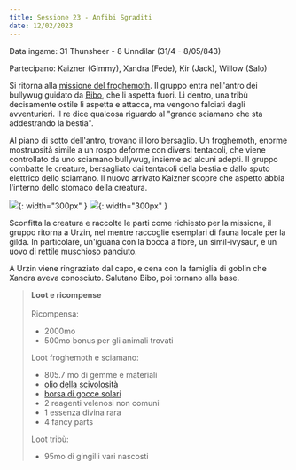 ```yaml
---
title: Sessione 23 - Anfibi Sgraditi
date: 12/02/2023
---
```

Data ingame: 31 Thunsheer - 8 Unndilar (31/4 - 8/05/843)

Partecipano: Kaizner (Gimmy), Xandra (Fede), Kir (Jack), Willow (Salo)

Si ritorna alla [missione del froghemoth]({{site.baseurl}}/xho/quest#froghemoth). Il gruppo entra nell'antro dei bullywug guidato da [Bibo]({{site.baseurl}}/xho/npc/travelers#bibo), che li aspetta fuori. Lì dentro, una tribù decisamente ostile li aspetta e attacca, ma vengono falciati dagli avventurieri. Il re dice qualcosa riguardo al "grande sciamano che sta addestrando la bestia".

Al piano di sotto dell'antro, trovano il loro bersaglio. Un froghemoth, enorme mostruosità simile a un rospo deforme con diversi tentacoli, che viene controllato da uno sciamano bullywug, insieme ad alcuni adepti. Il gruppo combatte le creature, bersagliato dai tentacoli della bestia e dallo sputo elettrico dello sciamano. Il nuovo arrivato Kaizner scopre che aspetto abbia l'interno dello stomaco della creatura.

![](https://i.redd.it/fcw1drc2zld91.jpg){: width="300px" } ![](https://i.imgur.com/CCk1cP0.png){: width="300px" }

Sconfitta la creatura e raccolte le parti come richiesto per la missione, il gruppo ritorna a Urzin, nel mentre raccoglie esemplari di fauna locale per la gilda. In particolare, un'iguana con la bocca a fiore, un simil-ivysaur, e un uovo di rettile muschioso panciuto.

A Urzin viene ringraziato dal capo, e cena con la famiglia di goblin che Xandra aveva conosciuto. Salutano Bibo, poi tornano alla base.

> **Loot e ricompense**
> <br><br>
> Ricompensa:
> - 2000mo
> - 500mo bonus per gli animali trovati
>
> Loot froghemoth e sciamano:
> - 805.7 mo di gemme e materiali
> - [olio della scivolosità](https://dungeonsanddragons.fandom.com/it/wiki/Olio_della_Scivolosit%C3%A0)
> - [borsa di gocce solari](https://old.reddit.com/r/TheGriffonsSaddlebag/comments/d6f9xc/the_griffons_saddlebag_bag_of_sundrops_wondrous/)
> - 2 reagenti velenosi non comuni
> - 1 essenza divina rara
> - 4 fancy parts
>
> Loot tribù:
> - 95mo di gingilli vari nascosti
